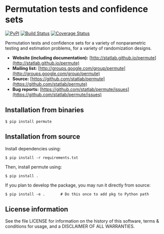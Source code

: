 # Permutation tests and confidence sets
[![PyPI](https://img.shields.io/pypi/v/permute.svg)](https://pypi.org/project/permute/)
[![Build Status](https://github.com/statlab/permute/workflows/default/badge.svg?branch=master)](https://github.com/statlab/permute/actions?query=workflow%3Adefault+branch%3Amaster)
[![Coverage Status](https://codecov.io/gh/statlab/permute/branch/master/graph/badge.svg)](https://codecov.io/gh/statlab/permute)

Permutation tests and confidence sets for a variety of nonparametric
testing and estimation problems, for a variety of randomization designs.

- **Website (including documentation):** [http://statlab.github.io/permute](http://statlab.github.io/permute)
- **Mailing list:** [http://groups.google.com/group/permute](http://groups.google.com/group/permute)
- **Source:** [https://github.com/statlab/permute](https://github.com/statlab/permute)
- **Bug reports:** [https://github.com/statlab/permute/issues](https://github.com/statlab/permute/issues)

## Installation from binaries

```
$ pip install permute
```

## Installation from source

Install dependencies using:

```
$ pip install -r requirements.txt
```

Then, install permute using:

```
$ pip install .
```

If you plan to develop the package, you may run it directly from source:

```
$ pip install -e .       # Do this once to add pkg to Python path
```

## License information

See the file LICENSE for information on the history of this software, terms
& conditions for usage, and a DISCLAIMER OF ALL WARRANTIES.
